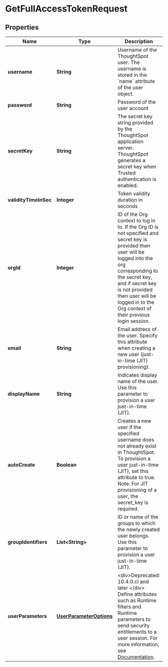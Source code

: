

# GetFullAccessTokenRequest


## Properties

| Name | Type | Description | Notes |
|------------ | ------------- | ------------- | -------------|
|**username** | **String** | Username of the ThoughtSpot user. The username is stored in the &#x60;name&#x60; attribute of the user object. |  |
|**password** | **String** | Password of the user account |  [optional] |
|**secretKey** | **String** | The secret key string provided by the ThoughtSpot application server. ThoughtSpot generates a secret key when Trusted authentication is enabled. |  [optional] |
|**validityTimeInSec** | **Integer** | Token validity duration in seconds |  [optional] |
|**orgId** | **Integer** | ID of the Org context to log in to. If the Org ID is not specified and secret key is provided then user will be logged into the org corresponding to the secret key, and if secret key is not provided then user will be logged in to the Org context of their previous login session. |  [optional] |
|**email** | **String** | Email address of the user. Specify this attribute when creating a new user (just-in-time (JIT) provisioning). |  [optional] |
|**displayName** | **String** | Indicates display name of the user. Use this parameter to provision a user just-in-time (JIT). |  [optional] |
|**autoCreate** | **Boolean** |    Creates a new user if the specified username does not already exist in ThoughtSpot. To provision a user just-in-time (JIT), set this attribute to true.      Note: For JIT provisioning of a user, the secret_key is required.  |  [optional] |
|**groupIdentifiers** | **List&lt;String&gt;** | ID or name of the groups to which the newly created user belongs. Use this parameter to provision a user just-in-time (JIT). |  [optional] |
|**userParameters** | [**UserParameterOptions**](UserParameterOptions.md) | &lt;div&gt;Deprecated: 10.4.0.cl and later &lt;/div&gt;  Define attributes such as Runtime filters and Runtime parameters to send security entitlements to a user session. For more information, see [Documentation](https://developers.thoughtspot.com/docs/abac-user-parameters). |  [optional] |



